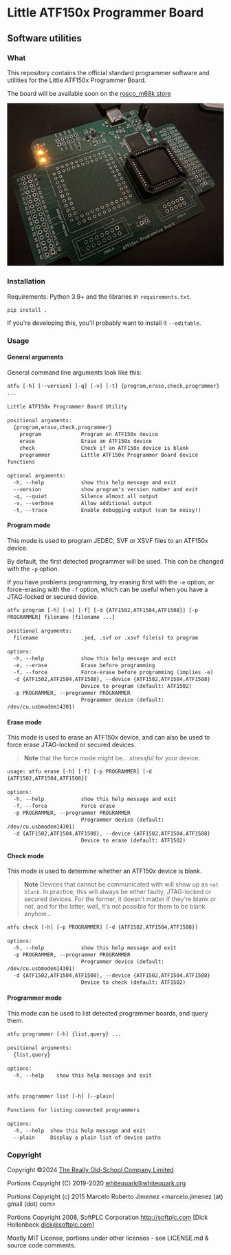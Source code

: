 # Little ATF150x Programmer Board
## Software utilities

### What

This repository contains the official standard programmer software and utilities 
for the Little ATF150x Programmer Board.

The board will be available soon on the [rosco_m68k store](https://store.rosco-m68k.com)

![Picture of The Little ATF150x Programmer](images/board.jpeg)

### Installation

Requirements: Python 3.9+ and the libraries in `requirements.txt`.

```shell
pip install .
```

If you're developing this, you'll probably want to install it `--editable`.

### Usage

#### General arguments

General command line arguments look like this:

```
atfu [-h] [--version] [-q] [-v] [-t] {program,erase,check,programmer} ...

Little ATF150x Programmer Board Utility

positional arguments:
  {program,erase,check,programmer}
    program             Program an ATF150x device
    erase               Erase an ATF150x device
    check               Check if an ATF150x device is blank
    programmer          Little ATF150x Programmer Board device functions

optional arguments:
  -h, --help            show this help message and exit
  --version             show program's version number and exit
  -q, --quiet           Silence almost all output
  -v, --verbose         Allow additional output
  -t, --trace           Enable debugging output (can be noisy!)
```

#### Program mode

This mode is used to program JEDEC, SVF or XSVF files to an ATF150x device.

By default, the first detected programmer will be used. This can be changed
with the `-p` option.

If you have problems programming, try erasing first with the `-e` option,
or force-erasing with the `-f` option, which can be useful when you have a
JTAG-locked or secured device.

```
atfu program [-h] [-e] [-f] [-d {ATF1502,ATF1504,ATF1508}] [-p PROGRAMMER] filename [filename ...]

positional arguments:
  filename              .jed, .svf or .xsvf file(s) to program

options:
  -h, --help            show this help message and exit
  -e, --erase           Erase before programming
  -f, --force           Force-erase before programming (implies -e)
  -d {ATF1502,ATF1504,ATF1508}, --device {ATF1502,ATF1504,ATF1508}
                        Device to program (default: ATF1502)
  -p PROGRAMMER, --programmer PROGRAMMER
                        Programmer device (default: /dev/cu.usbmodem14301)
```

#### Erase mode

This mode is used to erase an ATF150x device, and can also be used to 
force erase JTAG-locked or secured devices.

> **Note** that the force mode might be... _stressful_ for your device.

```
usage: atfu erase [-h] [-f] [-p PROGRAMMER] [-d {ATF1502,ATF1504,ATF1508}]

options:
  -h, --help            show this help message and exit
  -f, --force           Force erase
  -p PROGRAMMER, --programmer PROGRAMMER
                        Programmer device (default: /dev/cu.usbmodem14301)
  -d {ATF1502,ATF1504,ATF1508}, --device {ATF1502,ATF1504,ATF1508}
                        Device to erase (default: ATF1502)
```

#### Check mode

This mode is used to determine whether an ATF150x device is blank.

> **Note** Devices that cannot be communicated with will show up as `not blank`.
> In practice, this will always be either faulty, JTAG-locked or secured devices.
> For the former, it doesn't matter if they're blank or not, and for the latter,
> well, it's not possible for them to be blank anyhow...

```
atfu check [-h] [-p PROGRAMMER] [-d {ATF1502,ATF1504,ATF1508}]

options:
  -h, --help            show this help message and exit
  -p PROGRAMMER, --programmer PROGRAMMER
                        Programmer device (default: /dev/cu.usbmodem14301)
  -d {ATF1502,ATF1504,ATF1508}, --device {ATF1502,ATF1504,ATF1508}
                        Device to check (default: ATF1502)
```

#### Programmer mode

This mode can be used to list detected programmer boards, and query them.

```
atfu programmer [-h] {list,query} ...

positional arguments:
  {list,query}

options:
  -h, --help    show this help message and exit


atfu programmer list [-h] [--plain]

Functions for listing connected programmers

options:
  -h, --help  show this help message and exit
  --plain     Display a plain list of device paths
```

### Copyright

Copyright ©2024 [The Really Old-School Company Limited](https://rosco_m68k.com).

Portions Copyright (C) 2019-2020 whitequark@whitequark.org

Portions Copyright (c) 2015 Marcelo Roberto Jimenez <marcelo.jimenez (at) gmail (dot) com>

Portions Copyright 2008, SoftPLC Corporation  http://softplc.com [Dick Hollenbeck dick@softplc.com]

Mostly MIT License, portions under other licenses - see LICENSE.md & source code comments.


